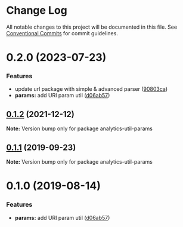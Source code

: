 # Change Log

All notable changes to this project will be documented in this file.
See [Conventional Commits](https://conventionalcommits.org) for commit guidelines.

# 0.2.0 (2023-07-23)


### Features

* update url package with simple & advanced parser ([90803ca](https://github.com/DavidWells/analytics/commit/90803caf2ffc91b94aef40e7d8563d1073fe075f))
* **params:** add URI param util ([d06ab57](https://github.com/DavidWells/analytics/commit/d06ab57528d994358bf3da302936d533014ebab0))





## [0.1.2](https://github.com/DavidWells/analytics/compare/analytics-util-params@0.1.1...analytics-util-params@0.1.2) (2021-12-12)

**Note:** Version bump only for package analytics-util-params





## [0.1.1](https://github.com/DavidWells/analytics/compare/analytics-util-params@0.1.0...analytics-util-params@0.1.1) (2019-09-23)

**Note:** Version bump only for package analytics-util-params





# 0.1.0 (2019-08-14)


### Features

* **params:** add URI param util ([d06ab57](https://github.com/DavidWells/analytics/commit/d06ab57))
